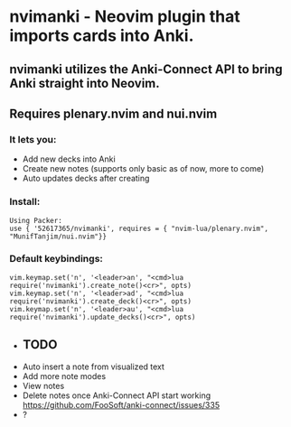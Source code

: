 # nvimanki - Neovim plugin that imports cards into Anki.
## nvimanki utilizes the Anki-Connect API to bring Anki straight into Neovim.
## Requires plenary.nvim and nui.nvim
### It lets you:
* Add new decks into Anki
* Create new notes (supports only basic as of now, more to come)
* Auto updates decks after creating

### Install:
```
Using Packer:
use { '52617365/nvimanki', requires = { "nvim-lua/plenary.nvim", "MunifTanjim/nui.nvim"}}
```


### Default keybindings:
```
vim.keymap.set('n', '<leader>an', "<cmd>lua require('nvimanki').create_note()<cr>", opts)
vim.keymap.set('n', '<leader>ad', "<cmd>lua require('nvimanki').create_deck()<cr>", opts)
vim.keymap.set('n', '<leader>au', "<cmd>lua require('nvimanki').update_decks()<cr>", opts)
```


- ## TODO
- Auto insert a note from visualized text
- Add more note modes
- View notes
- Delete notes once Anki-Connect API start working https://github.com/FooSoft/anki-connect/issues/335
- ?
